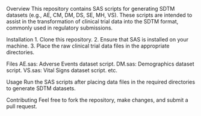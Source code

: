 Overview
This repository contains SAS scripts for generating SDTM datasets (e.g., AE, CM, DM, DS, SE, MH, VS). These scripts are intended to assist in the transformation of clinical trial data into the SDTM format, commonly used in regulatory submissions.

Installation
	1.	Clone this repository.
	2.	Ensure that SAS is installed on your machine.
	3.	Place the raw clinical trial data files in the appropriate directories.

Files
AE.sas: Adverse Events dataset script.
DM.sas: Demographics dataset script.	VS.sas: Vital Signs dataset script.
etc.

Usage
Run the SAS scripts after placing data files in the required directories to generate SDTM datasets.

Contributing
Feel free to fork the repository, make changes, and submit a pull request.

